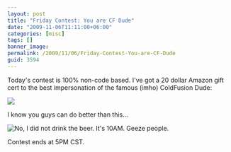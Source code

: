 ```yaml
---
layout: post
title: "Friday Contest: You are CF Dude"
date: "2009-11-06T11:11:00+06:00"
categories: [misc]
tags: []
banner_image: 
permalink: /2009/11/06/Friday-Contest-You-are-CF-Dude
guid: 3594
---
```


Today's contest is 100% non-code based. I've got a 20 dollar Amazon gift cert to the best impersonation of the famous (imho) ColdFusion Dude:

<img src="https://static.raymondcamden.com/images/cfdudesmall.jpg" />

I know you guys can do better than this...

<img src="https://static.raymondcamden.com/images/cfjedi/cfdude2.jpg" title="No, I did not drink the beer. It's 10AM. Geeze people." />

Contest ends at 5PM CST.